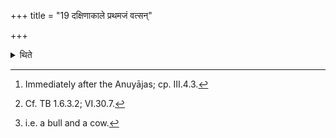 +++
title = "19 दक्षिणाकाले प्रथमजं वत्सन्"

+++

<details><summary>थिते</summary>

19. At the time of giving the gifts[^1] he gives a calf first born (in this year)[^2] or a pair of cattle.[^3]  


[^1]: Immediately after the Anuyājas; cp. III.4.3.  

[^2]: Cf. TB 1.6.3.2; VI.30.7.

[^3]: i.e. a bull and a cow.
</details>
